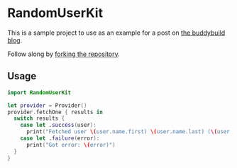 # RandomUserKit

This is a sample project to use as an example for a post on [the buddybuild blog](https://www.buddybuild.com/blog).

Follow along by [forking the repository](https://help.github.com/articles/fork-a-repo/).

## Usage

```swift
import RandomUserKit

let provider = Provider()
provider.fetchOne { results in 
  switch results { 
    case let .success(user):
      print("Fetched user \(user.name.first) \(user.name.last) (\(user.email))")
    case let .failure(error):
      print("Got error: \(error)")
  }
}
```
